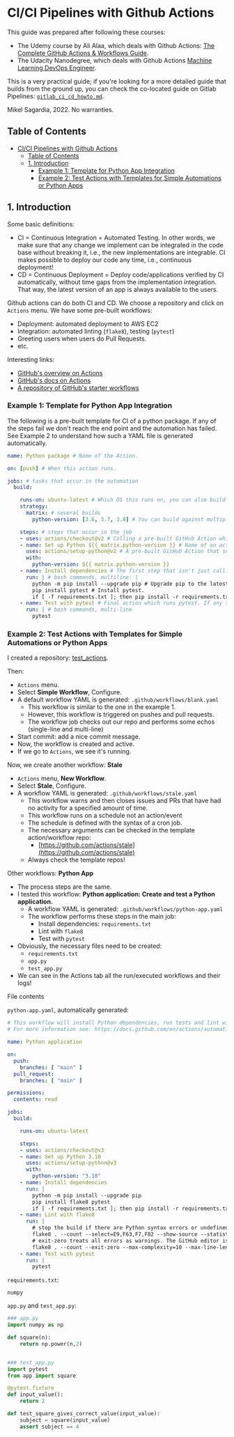# CI/CI Pipelines with Github Actions

This guide was prepared after following these courses:

- The Udemy course by Ali Alaa, which deals with Github Actions: [The Complete GitHub Actions & Workflows Guide](https://www.udemy.com/course/github-actions/).
- The Udacity Nanodegree, which deals with Github Actions [Machine Learning DevOps Engineer](https://www.udacity.com/course/machine-learning-dev-ops-engineer-nanodegree--nd0821).

This is a very practical guide; if you're looking for a more detailed guide that builds from the ground up, you can check the co-located guide on Gitlab Pipelines: [`gitlab_ci_cd_howto.md`](gitlab_ci_cd_howto.md).

Mikel Sagardia, 2022. 
No warranties.

## Table of Contents

- [CI/CI Pipelines with Github Actions](#cici-pipelines-with-github-actions)
  - [Table of Contents](#table-of-contents)
  - [1. Introduction](#1-introduction)
    - [Example 1: Template for Python App Integration](#example-1-template-for-python-app-integration)
    - [Example 2: Test Actions with Templates for Simple Automations or Python Apps](#example-2-test-actions-with-templates-for-simple-automations-or-python-apps)

## 1. Introduction

Some basic definitions:

- CI = Continuous Integration = Automated Testing. In other words, we make sure that any change we implement can be integrated in the code base without breaking it, i.e., the new implementations are integrable. CI makes possible to deploy our code any time, i.e., continuous deployment!
- CD = Continuous Deployment = Deploy code/applications verified by CI automatically, without time gaps from the implementation integration. That way, the latest version of an app is always available to the users.

Github actions can do both CI and CD. We choose a repository and click on `Actions` menu. We have some pre-built workflows:

- Deployment: automated deployment to AWS EC2
- Integration: automated linting (`flake8`), testing (`pytest`)
- Greeting users when users do Pull Requests.
- etc.

Interesting links:

- [GitHub's overview on Actions](https://github.com/features/actions)
- [GitHub's docs on Actions](https://docs.github.com/en/actions)
- [A repository of GitHub's starter workflows](https://github.com/actions/starter-workflows)

### Example 1: Template for Python App Integration

The following is a pre-built template for CI of a python package. If any of the steps fail we don't reach the end point and the automation has failed. See Example 2 to understand how such a YAML file is generated automatically.

```yaml
name: Python package # Name of the Action.

on: [push] # When this action runs.

jobs: # tasks that occur in the automation
  build:

    runs-on: ubuntu-latest # Which OS this runs on, you can also build on Windows or MacOS.
    strategy:
      matrix: # several builds
        python-version: [3.6, 3.7, 3.8] # You can build against multiple Python versions.

    steps: # steps that occur in the job
    - uses: actions/checkout@v2 # Calling a pre-built GitHub Action which allows your Action to access your repository.
    - name: Set up Python ${{ matrix.python-version }} # Name of an action that sets up Python.
      uses: actions/setup-python@v2 # A pre-built GitHub Action that sets up a Python environment.
      with:
        python-version: ${{ matrix.python-version }}
    - name: Install dependencies # The first step that isn't just calling another action.
      run: | # bash commands, multiline: |
        python -m pip install --upgrade pip # Upgrade pip to the latest version.
        pip install pytest # Install pytest.
        if [ -f requirements.txt ]; then pip install -r requirements.txt; fi # If we have a requirements.txt, then install it.
    - name: Test with pytest # Final action which runs pytest. If any test fails, then this Action fails.
      run: | # bash commands, multi-line
        pytest
```

### Example 2: Test Actions with Templates for Simple Automations or Python Apps

I created a repository: [test_actions](https://github.com/mxagar/test_actions).

Then:

- `Actions` menu.
- Select **Simple Workflow**, Configure.
- A default workflow YAML is generated: `.github/workflows/blank.yaml`
  - This workflow is similar to the one in the example 1.
  - However, this workflow is triggered on pushes and pull requests.
  - The workflow job checks out our repo and performs some echos (single-line and multi-line)
- Start commit: add a nice commit message.
- Now, the workflow is created and active.
- If we go to `Actions`, we see it's running.

Now, we create another workflow: **Stale**

- `Actions` menu, **New Workflow**.
- Select **Stale**, Configure.
- A workflow YAML is generated: `.github/workflows/stale.yaml`
    - This workflow warns and then closes issues and PRs that have had no activity for a specified amount of time.
    - This workflow runs on a schedule not an action/event
    - The schedule is defined with the syntax of a cron job.
    - The necessary arguments can be checked in the template action/workflow repo:
      - [https://github.com/actions/stale](https://github.com/actions/stale)
    - Always check the template repos!

Other workflows: **Python App**

- The process steps are the same.
- I tested this workflow: **Python application: Create and test a Python application.**
  - A workflow YAML is generated: `.github/workflows/python-app.yaml`
  - The workflow performs these steps in the main job:
    - Install dependencies: `requirements.txt`
    - Lint with `flake8`
    - Test with `pytest`
- Obviously, the necessary files need to be created:
  - `requirements.txt`
  - `app.py`
  - `test_app.py`
- We can see in the Actions tab all the run/executed workflows and their logs!

File contents


`python-app.yaml`, automatically generated:

```yaml
# This workflow will install Python dependencies, run tests and lint with a single version of Python
# For more information see: https://docs.github.com/en/actions/automating-builds-and-tests/building-and-testing-python

name: Python application

on:
  push:
    branches: [ "main" ]
  pull_request:
    branches: [ "main" ]

permissions:
  contents: read

jobs:
  build:

    runs-on: ubuntu-latest

    steps:
    - uses: actions/checkout@v3
    - name: Set up Python 3.10
      uses: actions/setup-python@v3
      with:
        python-version: "3.10"
    - name: Install dependencies
      run: |
        python -m pip install --upgrade pip
        pip install flake8 pytest
        if [ -f requirements.txt ]; then pip install -r requirements.txt; fi
    - name: Lint with flake8
      run: |
        # stop the build if there are Python syntax errors or undefined names
        flake8 . --count --select=E9,F63,F7,F82 --show-source --statistics
        # exit-zero treats all errors as warnings. The GitHub editor is 127 chars wide
        flake8 . --count --exit-zero --max-complexity=10 --max-line-length=127 --statistics
    - name: Test with pytest
      run: |
        pytest

```

`requirements.txt`:

```
numpy
```

`app.py` and `test_app.py`:

```python
### app.py
import numpy as np

def square(n):
	return np.power(n,2)


### test_app.py
import pytest
from app import square

@pytest.fixture
def input_value():
	return 2

def test_square_gives_correct_value(input_value):
    subject = square(input_value)
    assert subject == 4

```


